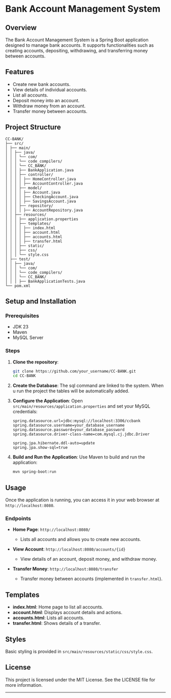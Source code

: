 # Bank Account Management System

## Overview
The Bank Account Management System is a Spring Boot application designed to manage bank accounts. It supports functionalities such as creating accounts, depositing, withdrawing, and transferring money between accounts.

## Features
- Create new bank accounts.
- View details of individual accounts.
- List all accounts.
- Deposit money into an account.
- Withdraw money from an account.
- Transfer money between accounts.

## Project Structure

```
CC-BANK/
├── src/
│ ├── main/
│ │ ├── java/
│ │ │ └── com/
│ │ │ └── code_compilers/
│ │ │ └── CC_BANK/
│ │ │ ├── BankApplication.java
│ │ │ ├── controller/
│ │ │ │ ├── HomeController.java
│ │ │ │ ├── AccountController.java
│ │ │ ├── model/
│ │ │ │ ├── Account.java
│ │ │ │ ├── CheckingAccount.java
│ │ │ │ ├── SavingsAccount.java
│ │ │ ├── repository/
│ │ │ │ ├── AccountRepository.java
│ │ ├── resources/
│ │ │ ├── application.properties
│ │ │ ├── templates/
│ │ │ │ ├── index.html
│ │ │ │ ├── account.html
│ │ │ │ ├── accounts.html
│ │ │ │ ├── transfer.html
│ │ │ ├── static/
│ │ │ ├── css/
│ │ │ └── style.css
│ ├── test/
│ │ ├── java/
│ │ │ └── com/
│ │ │ └── code_compilers/
│ │ │ └── CC_BANK/
│ │ │ ├── BankApplicationTests.java
└── pom.xml
```

## Setup and Installation

### Prerequisites
- JDK 23
- Maven
- MySQL Server

### Steps

1. **Clone the repository**:
    ```sh
    git clone https://github.com/your_username/CC-BANK.git
    cd CC-BANK
    ```

2. **Create the Database**:
   The sql command are linked to the system. When u run the project the tables will be automatically added. 

3. **Configure the Application**:
    Open `src/main/resources/application.properties` and set your MySQL credentials:
    ```properties
    spring.datasource.url=jdbc:mysql://localhost:3306/ccbank
    spring.datasource.username=your_database_username
    spring.datasource.password=your_database_password
    spring.datasource.driver-class-name=com.mysql.cj.jdbc.Driver

    spring.jpa.hibernate.ddl-auto=update
    spring.jpa.show-sql=true
    ```

4. **Build and Run the Application**:
    Use Maven to build and run the application:
    ```sh
    mvn spring-boot:run
    ```

## Usage
Once the application is running, you can access it in your web browser at `http://localhost:8080`.

### Endpoints

- **Home Page**: `http://localhost:8080/`
    - Lists all accounts and allows you to create new accounts.

- **View Account**: `http://localhost:8080/accounts/{id}`
    - View details of an account, deposit money, and withdraw money.

- **Transfer Money**: `http://localhost:8080/transfer`
    - Transfer money between accounts (implemented in `transfer.html`).

## Templates

- **index.html**: Home page to list all accounts.
- **account.html**: Displays account details and actions.
- **accounts.html**: Lists all accounts.
- **transfer.html**: Shows details of a transfer.

## Styles
Basic styling is provided in `src/main/resources/static/css/style.css`.

## License
This project is licensed under the MIT License. See the LICENSE file for more information.

---
